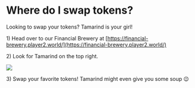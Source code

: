 # Where do I swap tokens?

Looking to swap your tokens? Tamarind is your girl!&#x20;

1\) Head over to our Financial Brewery at [https://financial-brewery.player2.world/](https://financial-brewery.player2.world/)

2\) Look for Tamarind on the top right.

![](../.gitbook/assets/Trader\_Idle\_Loop.gif)

3\) Swap your favorite tokens! Tamarind might even give you some soup 😉
